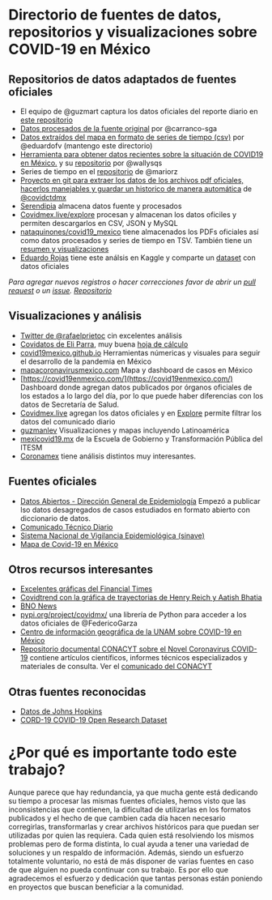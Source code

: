 # Directorio de fuentes de datos, repositorios y visualizaciones sobre COVID-19 en México

## Repositorios de datos adaptados de fuentes oficiales

- El equipo de @guzmart captura los datos oficiales del reporte diario en [este repositorio](https://github.com/guzmart/covid19_mex)
- [Datos procesados de la fuente original](https://github.com/carranco-sga/Mexico-COVID-19) por @carranco-sga
- [Datos extraídos del mapa en formato de series de tiempo (csv)](https://github.com/eduardofv/covid) por @eduardofv (mantengo este directorio)
- [Herramienta para obtener datos recientes sobre la situación de COVID19 en México.](https://wallyqs.github.io/covid19mx/) y su [repositorio](https://github.com/wallyqs/covid19mx) por @wallysqs
- Series de tiempo en el [repositorio](https://github.com/mariorz/covid19-mx-time-series) de @mariorz
- [Proyecto en git para extraer los datos de los archivos pdf oficiales, hacerlos manejables y guardar un historico de manera automática](https://github.com/covidctdmx/covid_ctd_mx) de [@covidctdmx](https://twitter.com/covidctdmx)
- [Serendipia](https://serendipia.digital/2020/03/datos-abiertos-sobre-casos-de-coronavirus-covid-19-en-mexico/) almacena datos fuente y procesados
- [Covidmex.live/explore](https://covidmex.live/explore) procesan y almacenan los datos oficiles y permiten descargarlos en CSV, JSON y MySQL 
- [nataquinones/covid19_mexico](https://github.com/nataquinones/covid19_mexico) tiene almacenados los PDFs oficiales así como datos procesados y series de tiempo en TSV. También tiene un [resumen y visualizaciones](https://nataquinones.github.io/covid19_mexico/)
- [Eduardo Rojas](https://www.kaggle.com/lalish99/covid19-mx) tiene este análsis en Kaggle y comparte un [dataset](https://www.kaggle.com/lalish99/covid19-mx?rvi=1) con datos oficiales 

_Para agregar nuevos registros o hacer correcciones favor de abrir un [pull request](https://github.com/eduardofv/directorio_covid19_mx/pulls) o un [issue](https://github.com/eduardofv/directorio_covid19_mx/issues). [Repositorio](https://github.com/eduardofv/directorio_covid19_mx)_

## Visualizaciones y análisis

- [Twitter de @rafaelprietoc](https://twitter.com/rafaelprietoc) cin excelentes análisis
- [Covidatos de Eli Parra](https://covidatos.mx/), muy buena [hoja de cálculo](https://docs.google.com/spreadsheets/d/1ihdwd-YY5h_wCkaaKVK0P70gjhxxRlLuNLYPQeJwrq8/edit?usp=sharing)
- [covid19mexico.github.io](https://covid19mexico.github.io/) Herramientas númericas y visuales para seguir el desarrollo de la pandemia en México
- [mapacoronavirusmexico.com](https://mapacoronavirusmexico.com/) Mapa y dashboard de casos en México
- [https://covid19enmexico.com/](https://covid19enmexico.com/) Dashboard donde agregan datos publicados por órganos oficiales de los estados a lo largo del día, por lo que puede haber diferencias con los datos de Secretaría de Salud.
- [Covidmex.live](https://covidmex.live/) agregan los datos oficiales y en [Explore](https://covidmex.live/explore) permite filtrar los datos del comunicado diario
- [guzmanlev](https://sites.google.com/site/guzmanlev/covid19) Visualizaciones y mapas incluyendo Latinoamérica
- [mexicovid19.mx](http://mexicovid19.mx/index.html) de la Escuela de Gobierno y Transformación Pública del ITESM
- [Coronamex](https://coronamex.github.io/) tiene análisis distintos muy interesantes.

## Fuentes oficiales
 
- [Datos Abiertos - Dirección General de Epidemiología](https://www.gob.mx/salud/documentos/datos-abiertos-152127) Empezó a publicar lso datos desagregados de casos estudiados en formato abierto con diccionario de datos.
- [Comunicado Técnico Diario](https://www.gob.mx/salud/documentos/coronavirus-covid-19-comunicado-tecnico-diario-238449)
- [Sistema Nacional de Vigilancia Epidemiológica (sinave)](https://ncov.sinave.gob.mx/)
- [Mapa de Covid-19 en México](https://ncov.sinave.gob.mx/mapa.aspx)

## Otros recursos interesantes

- [Excelentes gráficas del Financial Times](https://www.ft.com/coronavirus-latest)
- [Covidtrend con la gráfica de trayectorias de Henry Reich y Aatish Bhatia](https://aatishb.com/covidtrends/)
- [BNO News](https://bnonews.com/index.php/2020/04/the-latest-coronavirus-cases/)
- [pypi.org/project/covidmx/](https://pypi.org/project/covidmx/) una librería de Python para acceder a los datos oficiales de @FedericoGarza
- [Centro de información geográfica de la UNAM sobre COVID-19 en México](https://covid19.ciga.unam.mx/)
- [Repositorio documental CONACYT sobre el Novel Coronavirus COVID-19](https://covid-19.conacyt.mx/jspui/) contiene artículos científicos, informes técnicos especializados y materiales de consulta. Ver el [comunicado del CONACYT](https://www.conacyt.gob.mx/index.php/comunicados/1261-com-154-2020)

## Otras fuentes reconocidas

- [Datos de Johns Hopkins](https://github.com/CSSEGISandData/COVID-19/tree/master/csse_covid_19_data/csse_covid_19_time_series)
- [CORD-19 COVID-19 Open Research Dataset](https://www.kaggle.com/allen-institute-for-ai/CORD-19-research-challenge)

# ¿Por qué es importante todo este trabajo?

Aunque parece que hay redundancia, ya que mucha gente está dedicando su tiempo a procesar las mismas fuentes oficiales, hemos visto que las inconsistencias que contienen, la dificultad de utilizarlas en los formatos publicados y el hecho de que cambien cada día hacen necesario corregirlas, transformarlas y crear archivos históricos para que puedan ser utilizadas por quien las requiera. Cada quien está resolviendo los mismos problemas pero de forma distinta, lo cual ayuda a tener una variedad de soluciones y un respaldo de información. Además, siendo un esfuerzo totalmente voluntario, no está de más disponer de varias fuentes en caso de que alguien no pueda continuar con su trabajo. Es por ello que agradecemos el esfuerzo y dedicación que tantas personas están poniendo en proyectos que buscan beneficiar a la comunidad.

